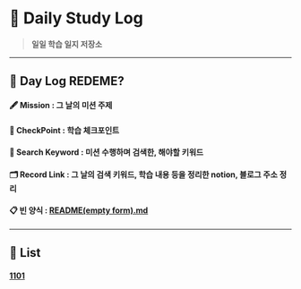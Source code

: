 # 📰 __Daily Study Log__
> __일일 학습 일지 저장소__
---
## 🤔 __Day Log REDEME?__
#### 🖋 __Mission__ : 그 날의 미션 주제
#### 📌 __CheckPoint__ : 학습 체크포인트
#### 🔖 __Search Keyword__ : 미션 수행하며 검색한, 해야할 키워드
#### 🗂 __Record Link__ : 그 날의 검색 키워드, 학습 내용 등을 정리한 notion, 블로그 주소 정리
#### 📋 빈 양식 : [README(empty form).md](README(empty%20form).md)
---
## 📝 List
#### [1101](log_1101/README.md)